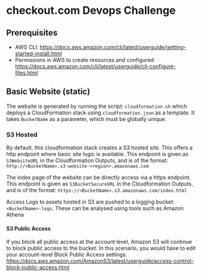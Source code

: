 # checkout.com Devops Challenge

## Prerequisites
- AWS CLI: https://docs.aws.amazon.com/cli/latest/userguide/getting-started-install.html
- Permissions in AWS to create resources and configured: https://docs.aws.amazon.com/cli/latest/userguide/cli-configure-files.html

## Basic Website (static)
The website is generated by running the script: `cloudformation.sh` which deploys a CloudFormation stack using `cloudformation.json` as a template.
It takes `BucketName` as a parameter, which must be globally unique.

### S3 Hosted
By default, this cloudformation stack creates a S3 hosted site. This offers a http endpoint where basic site logic is available.
This endpoint is given as `S3WebsiteURL` in the Cloudformation Outputs, and is of the format: `http://<BucketName>.s3-website-<region>.amazonaws.com`

The index page of the website can be directly access via a https endpoint.
This endpoint is given as `S3BucketSecureURL` in the Cloudformation Outputs, and is of the format: `https://<BucketName>.s3.amazonaws.com/index.html`

Access Logs to assets hosted in S3 are pushed to a logging bucket: `<BucketName>-logs`. These can be analysed using tools such as Amazon Athena

#### S3 Public Access
If you block all public access at the account level, Amazon S3 will continue to block public access to the bucket.
In this scenario, you would have to edit your account-level Block Public Access settings.
https://docs.aws.amazon.com/AmazonS3/latest/userguide/access-control-block-public-access.html
